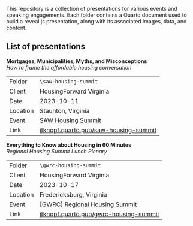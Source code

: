 This repository is a collection of presentations for various events and speaking engagements. Each folder contains a Quarto document used to build a reveal.js presentation, along with its associated images, data, and content.

## List of presentations

**Mortgages, Municipalities, Myths, and Misconceptions**\
*How to frame the affordable housing conversation*

|          |                                                                                         |
|--------------|----------------------------------------------------------|
| Folder   | `\saw-housing-summit`                                                                   |
| Client   | HousingForward Virginia                                                                 |
| Date     | 2023-10-11                                                                              |
| Location | Staunton, Virginia                                                                      |
| Event    | [SAW Housing Summit](https://www.sawhousing.com/)                                       |
| Link     | [jtknopf.quarto.pub/saw-housing-summit](https://jtknopf.quarto.pub/saw-housing-summit/) |

**Everything to Know about Housing in 60 Minutes**\
*Regional Housing Summit Lunch Plenary*

|          |                                                                                                                              |
|-------------|-----------------------------------------------------------|
| Folder   | `\gwrc-housing-summit`                                                                                                       |
| Client   | HousingForward Virginia                                                                                                      |
| Date     | 2023-10-17                                                                                                                   |
| Location | Fredericksburg, Virginia                                                                                                     |
| Event    | [GWRC] [Regional Housing Summit](https://gwregion.org/human-services/regional-housing-assembly/2023-regional-housing-summit) |
| Link     | [jtknopf.quarto.pub/gwrc-housing-summit](https://jtknopf.quarto.pub/gwrc-housing-summit/)                                    |